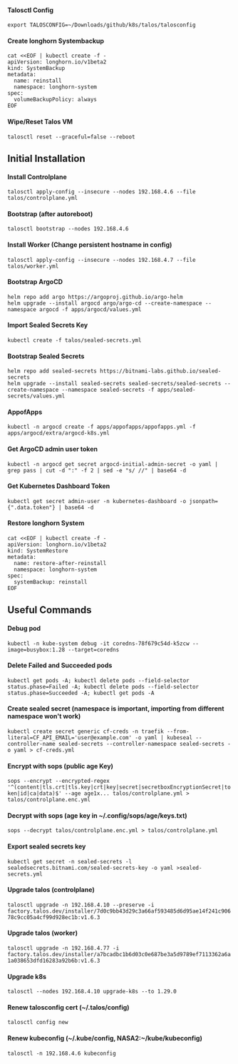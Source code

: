 #### Talosctl Config
`export TALOSCONFIG=~/Downloads/github/k8s/talos/talosconfig`

#### Create longhorn Systembackup
```
cat <<EOF | kubectl create -f -
apiVersion: longhorn.io/v1beta2
kind: SystemBackup
metadata:
  name: reinstall
  namespace: longhorn-system
spec:
  volumeBackupPolicy: always
EOF
```

#### Wipe/Reset Talos VM 
`talosctl reset --graceful=false --reboot`

## Initial Installation
#### Install Controlplane
`talosctl apply-config --insecure --nodes 192.168.4.6 --file talos/controlplane.yml`

#### Bootstrap (after autoreboot)
`talosctl bootstrap --nodes 192.168.4.6`

#### Install Worker (Change persistent hostname in config)
`talosctl apply-config --insecure --nodes 192.168.4.7 --file talos/worker.yml`

#### Bootstrap ArgoCD
```
helm repo add argo https://argoproj.github.io/argo-helm
helm upgrade --install argocd argo/argo-cd --create-namespace --namespace argocd -f apps/argocd/values.yml
```

#### Import Sealed Secrets Key
`kubectl create -f talos/sealed-secrets.yml`

#### Bootstrap Sealed Secrets
```
helm repo add sealed-secrets https://bitnami-labs.github.io/sealed-secrets
helm upgrade --install sealed-secrets sealed-secrets/sealed-secrets --create-namespace --namespace sealed-secrets -f apps/sealed-secrets/values.yml
```

#### AppofApps 
`kubectl -n argocd create -f apps/appofapps/appofapps.yml -f apps/argocd/extra/argocd-k8s.yml`

#### Get ArgoCD admin user token
`kubectl -n argocd get secret argocd-initial-admin-secret -o yaml | grep pass | cut -d ":" -f 2 | sed -e "s/ //" | base64 -d`

#### Get Kubernetes Dashboard Token
`kubectl get secret admin-user -n kubernetes-dashboard -o jsonpath={".data.token"} | base64 -d`

#### Restore longhorn System
```
cat <<EOF | kubectl create -f -
apiVersion: longhorn.io/v1beta2
kind: SystemRestore
metadata:
  name: restore-after-reinstall
  namespace: longhorn-system
spec:
  systemBackup: reinstall
EOF
```

## Useful Commands 
#### Debug pod
`kubectl -n kube-system debug -it coredns-78f679c54d-k5zcw --image=busybox:1.28 --target=coredns`

#### Delete Failed and Succeeded pods
`kubectl get pods -A; kubectl delete pods --field-selector status.phase=Failed -A; kubectl delete pods --field-selector status.phase=Succeeded -A; kubectl get pods -A`

#### Create sealed secret (namespace is important, importing from different namespace won't work)
`kubectl create secret generic cf-creds -n traefik --from-literal=CF_API_EMAIL='user@example.com' -o yaml | kubeseal --controller-name sealed-secrets --controller-namespace sealed-secrets -o yaml > cf-creds.yml`

#### Encrypt with sops (public age Key)
`sops --encrypt --encrypted-regex '^(content|tls.crt|tls.key|crt|key|secret|secretboxEncryptionSecret|token|id|ca|data)$' --age age1x... talos/controlplane.yml > talos/controlplane.enc.yml`

#### Decrypt with sops (age key in ~/.config/sops/age/keys.txt)
`sops --decrypt talos/controlplane.enc.yml > talos/controlplane.yml`

#### Export sealed secrets key
`kubectl get secret -n sealed-secrets -l sealedsecrets.bitnami.com/sealed-secrets-key -o yaml >sealed-secrets.yml`

#### Upgrade talos (controlplane)
`talosctl upgrade -n 192.168.4.10 --preserve -i factory.talos.dev/installer/7d0c9bb43d29c3a66af593485d6d95ae14f241c90678c9cc05a4cf99d928ec1b:v1.6.3`

#### Upgrade talos (worker)
`talosctl upgrade -n 192.168.4.77 -i factory.talos.dev/installer/a7bcadbc1b6d03c0e687be3a5d9789ef7113362a6a1a038653dfd16283a92b6b:v1.6.3`

#### Upgrade k8s
`talosctl --nodes 192.168.4.10 upgrade-k8s --to 1.29.0`

#### Renew talosconfig cert (~/.talos/config)
`talosctl config new`

#### Renew kubeconfig (~/.kube/config, NASA2:~/kube/kubeconfig)
`talosctl -n 192.168.4.6 kubeconfig`